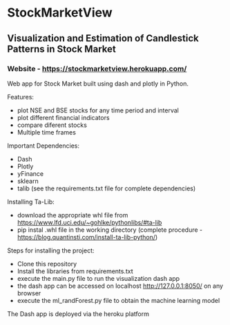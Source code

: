 # StockMarketView
## Visualization and Estimation of Candlestick Patterns in Stock Market 
### Website - https://stockmarketview.herokuapp.com/

Web app for Stock Market built using dash and plotly in Python. 
 

Features:
- plot NSE and BSE stocks for any time period and interval 
- plot different financial indicators 
- compare diferent stocks
- Multiple time frames 


Important Dependencies:
- Dash
- Plotly
- yFinance
- sklearn
- talib
(see the requirements.txt file for complete dependencies)


Installing Ta-Lib:
- download the appropriate whl file from https://www.lfd.uci.edu/~gohlke/pythonlibs/#ta-lib
- pip instal .whl file in the working directory 
(complete procedure - https://blog.quantinsti.com/install-ta-lib-python/)


Steps for installing the project:
- Clone this repository
- Install the libraries from requirements.txt
- execute the main.py file to run the visualization dash app
- the dash app can be accessed on localhost http://127.0.0.1:8050/ on any browser 
- execute the ml_randForest.py file to obtain the machine learning model 

The Dash app is deployed via the heroku platform
